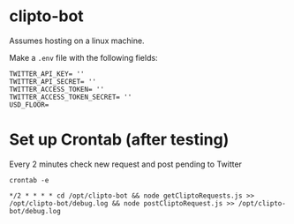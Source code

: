 # clipto-bot
Assumes hosting on a linux machine.

Make a `.env` file with the following fields:
```
TWITTER_API_KEY= ''
TWITTER_API_SECRET= ''
TWITTER_ACCESS_TOKEN= ''
TWITTER_ACCESS_TOKEN_SECRET= ''
USD_FLOOR=
```


# Set up Crontab (after testing)
Every 2 minutes check new request and post pending to Twitter
```
crontab -e
```
```
*/2 * * * * cd /opt/clipto-bot && node getCliptoRequests.js >> /opt/clipto-bot/debug.log && node postCliptoRequest.js >> /opt/clipto-bot/debug.log
```
